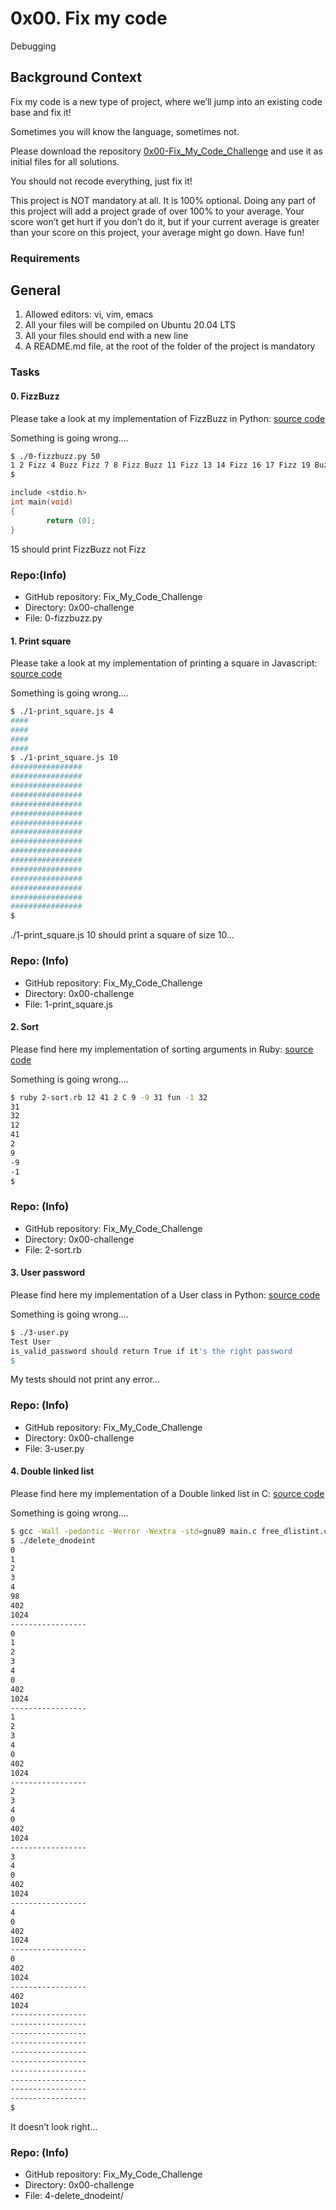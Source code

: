# 0x00. Fix my code

Debugging

## Background Context

Fix my code is a new type of project, where we’ll jump into an existing code base and fix it!

Sometimes you will know the language, sometimes not.

Please download the repository [0x00-Fix_My_Code_Challenge](https://github.com/alx-tools/0x00-Fix_My_Code_Challenge) and use it as initial files for all solutions.

You should not recode everything, just fix it!

This project is NOT mandatory at all. It is 100% optional. Doing any part of this project will add a project grade of over 100% to your average. Your score won’t get hurt if you don’t do it, but if your current average is greater than your score on this project, your average might go down. Have fun!

### Requirements

## General

1. Allowed editors: vi, vim, emacs
2. All your files will be compiled on Ubuntu 20.04 LTS
3. All your files should end with a new line
4. A README.md file, at the root of the folder of the project is mandatory

### Tasks

#### 0. FizzBuzz

Please take a look at my implementation of FizzBuzz in Python: [source code](https://github.com/alx-tools/0x00-Fix_My_Code_Challenge/blob/master/0-fizzbuzz.py)

Something is going wrong….

```bash
$ ./0-fizzbuzz.py 50
1 2 Fizz 4 Buzz Fizz 7 8 Fizz Buzz 11 Fizz 13 14 Fizz 16 17 Fizz 19 Buzz Fizz 22 23 Fizz Buzz 26 Fizz 28 29 Fizz 31 32 Fizz 34 Buzz Fizz 37 38 Fizz Buzz 41 Fizz 43 44 Fizz 46 47 Fizz 49 Buzz
$
```

```C
include <stdio.h>
int main(void)
{
        return (0);
}
```

15 should print FizzBuzz not Fizz

### Repo:(Info)

- GitHub repository: Fix_My_Code_Challenge
- Directory: 0x00-challenge
- File: 0-fizzbuzz.py

#### 1. Print square

Please take a look at my implementation of printing a square in Javascript: [source code](https://github.com/alx-tools/0x00-Fix_My_Code_Challenge/blob/master/1-print_square.js)

Something is going wrong….

```bash
$ ./1-print_square.js 4
####
####
####
####
$ ./1-print_square.js 10
################
################
################
################
################
################
################
################
################
################
################
################
################
################
################
################
$
```

./1-print_square.js 10 should print a square of size 10…

### Repo: (Info)

- GitHub repository: Fix_My_Code_Challenge
- Directory: 0x00-challenge
- File: 1-print_square.js

#### 2. Sort

Please find here my implementation of sorting arguments in Ruby: [source code](https://github.com/alx-tools/0x00-Fix_My_Code_Challenge/blob/master/2-sort.rb)

Something is going wrong….

```bash
$ ruby 2-sort.rb 12 41 2 C 9 -9 31 fun -1 32
31
32
12
41
2
9
-9
-1
$
```

### Repo:  (Info)

- GitHub repository: Fix_My_Code_Challenge
- Directory: 0x00-challenge
- File: 2-sort.rb

#### 3. User password

Please find here my implementation of a User class in Python: [source code](https://github.com/alx-tools/0x00-Fix_My_Code_Challenge/blob/master/3-user.py)

Something is going wrong….

```bash
$ ./3-user.py
Test User
is_valid_password should return True if it's the right password
$
```

My tests should not print any error…

### Repo:   (Info)

- GitHub repository: Fix_My_Code_Challenge
- Directory: 0x00-challenge
- File: 3-user.py

#### 4. Double linked list

Please find here my implementation of a Double linked list in C: [source code](https://github.com/alx-tools/0x00-Fix_My_Code_Challenge/tree/master/4-delete_dnodeint)

Something is going wrong….

```bash
$ gcc -Wall -pedantic -Werror -Wextra -std=gnu89 main.c free_dlistint.c print_dlistint.c add_dnodeint_end.c delete_dnodeint_at_index.c -o delete_dnodeint
$ ./delete_dnodeint 
0
1
2
3
4
98
402
1024
-----------------
0
1
2
3
4
0
402
1024
-----------------
1
2
3
4
0
402
1024
-----------------
2
3
4
0
402
1024
-----------------
3
4
0
402
1024
-----------------
4
0
402
1024
-----------------
0
402
1024
-----------------
402
1024
-----------------
-----------------
-----------------
-----------------
-----------------
-----------------
-----------------
-----------------
-----------------
-----------------
$
```

It doesn’t look right…

### Repo:    (Info)

- GitHub repository: Fix_My_Code_Challenge
- Directory: 0x00-challenge
- File: 4-delete_dnodeint/
